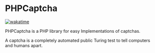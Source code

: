 # PHPCaptcha
[![wakatime](https://wakatime.com/badge/github/lgbSalzburg/PHPCaptcha.svg)](https://wakatime.com/badge/github/lgbSalzburg/PHPCaptcha)

PHPCaptcha is a PHP library for easy Implementations of captchas.

A captcha is a completely automated public Turing test to tell computers and humans apart.

